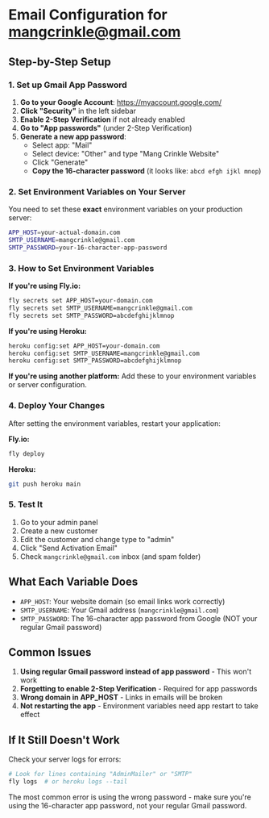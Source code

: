 # Email Configuration for mangcrinkle@gmail.com

## Step-by-Step Setup

### 1. Set up Gmail App Password

1. **Go to your Google Account**: https://myaccount.google.com/
2. **Click "Security"** in the left sidebar
3. **Enable 2-Step Verification** if not already enabled
4. **Go to "App passwords"** (under 2-Step Verification)
5. **Generate a new app password**:
   - Select app: "Mail"
   - Select device: "Other" and type "Mang Crinkle Website"
   - Click "Generate"
   - **Copy the 16-character password** (it looks like: `abcd efgh ijkl mnop`)

### 2. Set Environment Variables on Your Server

You need to set these **exact** environment variables on your production server:

```bash
APP_HOST=your-actual-domain.com
SMTP_USERNAME=mangcrinkle@gmail.com
SMTP_PASSWORD=your-16-character-app-password
```

### 3. How to Set Environment Variables

**If you're using Fly.io:**
```bash
fly secrets set APP_HOST=your-domain.com
fly secrets set SMTP_USERNAME=mangcrinkle@gmail.com
fly secrets set SMTP_PASSWORD=abcdefghijklmnop
```

**If you're using Heroku:**
```bash
heroku config:set APP_HOST=your-domain.com
heroku config:set SMTP_USERNAME=mangcrinkle@gmail.com
heroku config:set SMTP_PASSWORD=abcdefghijklmnop
```

**If you're using another platform:**
Add these to your environment variables or server configuration.

### 4. Deploy Your Changes

After setting the environment variables, restart your application:

**Fly.io:**
```bash
fly deploy
```

**Heroku:**
```bash
git push heroku main
```

### 5. Test It

1. Go to your admin panel
2. Create a new customer
3. Edit the customer and change type to "admin"
4. Click "Send Activation Email"
5. Check `mangcrinkle@gmail.com` inbox (and spam folder)

## What Each Variable Does

- `APP_HOST`: Your website domain (so email links work correctly)
- `SMTP_USERNAME`: Your Gmail address (`mangcrinkle@gmail.com`)
- `SMTP_PASSWORD`: The 16-character app password from Google (NOT your regular Gmail password)

## Common Issues

1. **Using regular Gmail password instead of app password** - This won't work
2. **Forgetting to enable 2-Step Verification** - Required for app passwords
3. **Wrong domain in APP_HOST** - Links in emails will be broken
4. **Not restarting the app** - Environment variables need app restart to take effect

## If It Still Doesn't Work

Check your server logs for errors:
```bash
# Look for lines containing "AdminMailer" or "SMTP"
fly logs  # or heroku logs --tail
```

The most common error is using the wrong password - make sure you're using the 16-character app password, not your regular Gmail password. 